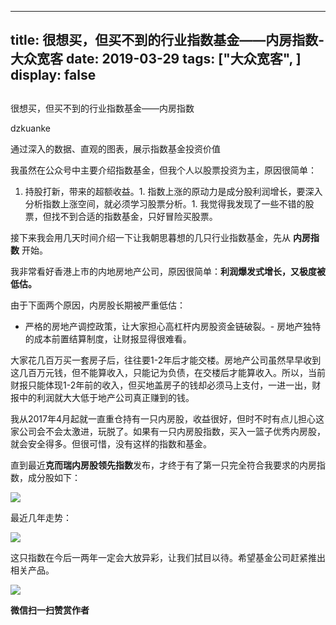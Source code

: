 
---
title:   很想买，但买不到的行业指数基金——内房指数-大众宽客
date: 2019-03-29
tags: ["大众宽客", ]
display: false
---


## 



很想买，但买不到的行业指数基金——内房指数




dzkuanke




通过深入的数据、直观的图表，展示指数基金投资价值


我虽然在公众号中主要介绍指数基金，但我个人以股票投资为主，原因很简单：
1. 持股打新，带来的超额收益。1. 指数上涨的原动力是成分股利润增长，要深入分析指数上涨空间，就必须学习股票分析。1. 我觉得我发现了一些不错的股票，但找不到合适的指数基金，只好冒险买股票。


接下来我会用几天时间介绍一下让我朝思暮想的几只行业指数基金，先从 **内房指数** 开始。



我非常看好香港上市的内地房地产公司，原因很简单：**利润爆发式增长，又极度被低估。**



由于下面两个原因，内房股长期被严重低估：
- 严格的房地产调控政策，让大家担心高杠杆内房股资金链破裂。- 房地产独特的成本前置结算制度，让财报显得很难看。


大家花几百万买一套房子后，往往要1-2年后才能交楼。房地产公司虽然早早收到这几百万元钱，但不能算收入，只能记为负债，在交楼后才能算收入。所以，当前财报只能体现1-2年前的收入，但买地盖房子的钱却必须马上支付，一进一出，财报中的利润就大大低于地产公司真正赚到的钱。



我从2017年4月起就一直重仓持有一只内房股，收益很好，但时不时有点儿担心这家公司会不会太激进，玩脱了。如果有一只内房股指数，买入一篮子优秀内房股，就会安全得多。但很可惜，没有这样的指数和基金。



直到最近**克而瑞内房股领先指数**发布，才终于有了第一只完全符合我要求的内房指数，成分股如下：



<img class="rich_pages" data-copyright="0" data-ratio="0.6" data-s="300,640" src="https://mmbiz.qpic.cn/mmbiz_png/PKw3FQPmhIjIKrHFAO7d6Zc56X0BrF5jy3XdzWU5zuovAQQYdqVvz7dMkNV8s1Hv1YvBXmIm6qApfz7azbnHfg/640?wx_fmt=png" data-type="png" data-w="1140" style=""/>



最近几年走势：

<img class="rich_pages" data-copyright="0" data-ratio="1.1297852474323062" data-s="300,640" src="https://mmbiz.qpic.cn/mmbiz_jpg/PKw3FQPmhIiab9ALhWkm2xaIyh4gqrQmNica4N9rC5RV5mndUFGYgzxuncnd35n2cWF7fqm2wlR3X0YCic57NgI9w/640?wx_fmt=jpeg" data-type="jpeg" data-w="1071" style=""/>





这只指数在今后一两年一定会大放异彩，让我们拭目以待。希望基金公司赶紧推出相关产品。





<img class="rich_pages" data-copyright="0" data-ratio="1.2826666666666666" data-s="300,640" src="https://mmbiz.qpic.cn/mmbiz_jpg/PKw3FQPmhIjIKrHFAO7d6Zc56X0BrF5jltu2nvP3dpOliaNtQibibBBlrMcrlKCtCibickfmjypn37ibHBI2I32vQhag/640?wx_fmt=jpeg" data-type="jpeg" data-w="750" style="white-space: normal;text-align: center;"/>


**微信扫一扫赞赏作者**













